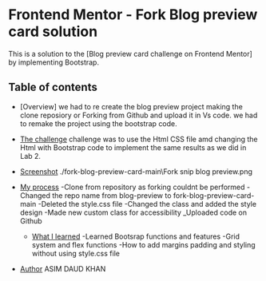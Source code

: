 # Frontend Mentor - Fork Blog preview card solution

This is a solution to the [Blog preview card challenge on Frontend Mentor] by implementing Bootstrap.

## Table of contents

- [Overview]
we had to re create the blog preview project making the clone reposiory or Forking from Github and upload it in Vs code. we had to remake the project using the bootstrap code.   

- [The challenge](Use )
challenge was to use the Html CSS file amd changing the Html with Bootstrap code to implement the same results as we did in Lab 2.

- [Screenshot](#screenshot)
./fork-blog-preview-card-main\Fork snip blog preview.png

- [My process](#my-process)
    -Clone from repository as forking couldnt be performed 
    -Changed the repo name from blog-preview to fork-blog-preview-card-main
    -Deleted the style.css file
    -Changed the class and added the style design
    -Made new custom class for accessibility
    _Uploaded code on Github
  - [What I learned](#what-i-learned)
    -Learned Bootsrap functions and features
    -Grid system and flex functions
    -How to add margins padding and styling without using style.css file

- [Author](#author) ASIM DAUD KHAN

